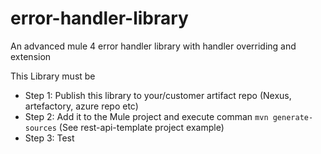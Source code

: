 # error-handler-library
An advanced mule 4 error handler library with handler overriding and extension


This Library must be 
- Step 1: Publish this library to your/customer artifact repo (Nexus, artefactory, azure repo etc)
- Step 2: Add it to the Mule project and execute comman `mvn generate-sources` (See rest-api-template project example)
- Step 3: Test
